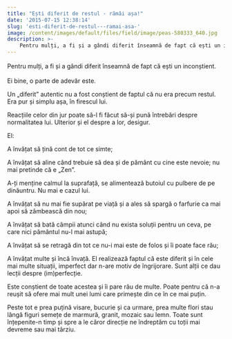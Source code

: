 ```yaml
---
title: "Ești diferit de restul - rămâi așa!"
date: '2015-07-15 12:38:14'
slug: 'esti-diferit-de-restul---ramai-asa-'
image: /content/images/default/files/field/image/peas-580333_640.jpg
description: >-
    Pentru mulți, a fi și a gândi diferit înseamnă de fapt că ești un inconștient.Ei bine, o parte de adevăr este.Un „diferit” autentic nu a fost conștient de faptul că nu era precum restul. Era pur și 
---
```

<div class="kg-card-markdown"><p><span style="line-height:13.8666658401489px">Pentru mulți, a</span><span style="line-height:1.6"> fi și a gândi diferit înseamnă de fapt că ești un </span><span style="line-height:1.6">inconștient.</span></p>
<p>Ei bine, o parte de adevăr este.</p>
<p>Un „diferit” autentic nu a fost conștient de faptul că nu era precum restul. Era pur și simplu așa, în firescul lui.</p>
<p>Reacțiile celor din jur poate să-l fi făcut să-și pună întrebări despre normalitatea lui. Ulterior și el despre a lor, desigur.</p>
<p>El:</p>
<p>A învățat să țină cont de tot ce simte;</p>
<p>A învățat să aline când trebuie să dea și de pământ cu cine este nevoie; <span style="line-height: 13.8666658401489px;">nu mai </span>pretinde că e <span style="line-height: 13.8666658401489px;"> „Zen”.</span></p>
<p><span style="line-height: 13.8666658401489px;"> </span>A-ți<span style="line-height: 13.8666658401489px;"> </span>menține<span style="line-height: 13.8666658401489px;"> </span>calmul<span style="line-height: 13.8666658401489px;"> la </span>suprafață<span style="line-height: 13.8666658401489px;">, se </span>alimentează<span style="line-height: 13.8666658401489px;"> </span>butoiul<span style="line-height: 13.8666658401489px;"> cu </span>pulbere<span style="line-height: 13.8666658401489px;"> de pe </span>dinăuntru<span style="line-height: 13.8666658401489px;">. Nu mai e </span>cazul<span style="line-height: 13.8666658401489px;"> lui.</span></p>
<p>A învățat să nu mai fie supărat pe viață și a ales să spargă o farfurie ca mai apoi să zâmbească din nou;</p>
<p>A învățat să bată câmpii atunci când nu exista soluții pentru un ceva, pe care nici pământul nu-l mai astupă;</p>
<p>A învățat să se retragă din tot ce nu-i mai este de folos și îi poate face rău;</p>
<p>A învățat multe și încă învață. El realizează faptul că este diferit și în cele mai multe situații, imperfect dar n-are motiv de îngrijorare. Sunt alții ce dau lecții despre (im)perfecție.</p>
<p>Este conștient de toate acestea și îi pare rău de multe. Poate pentru că n-a reușit să ofere mai mult unei lumi care primește din ce în ce mai puțin.</p>
<p>Peste tot e prea puțină visare, bucurie și ca urmare, prea multe flori stau lângă figuri semețe de marmură, granit, mozaic sau lemn. Toate sunt înțepenite-n timp și spre a le căror direcție ne îndreptăm cu toții mai devreme sau mai târziu. </p>
</div>
    